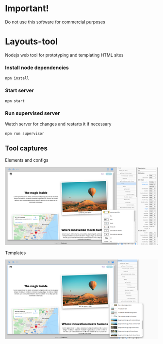 # Important!

Do not use this software for commercial purposes

# Layouts-tool

Nodejs web tool for prototyping and templating HTML sites

### Install node dependencies

```
npm install
```

### Start server

```
npm start
```

### Run supervised server

Watch server for changes and restarts it if necessary

```
npm run supervisor
```

## Tool captures

Elements and configs

![Elements](public/tool/images/toolPreview0.png)

Templates

![Templates](public/tool/images/toolPreview1.png)

